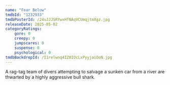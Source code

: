 ```yaml
---
name: "Fear Below"
tmdbId: "1232933"
tmdbPosterId: /24uJJJSRYwxHfNAqVCUmqjtmXgz.jpg
releaseDate: 2025-05-02
categoryRatings:
    gore: 0
    creepy: 0
    jumpscares: 0
    suspense: 0
    psychological: 0
tmdbBackdropId: /I1relwnq4IZ0IOcLxPyyjaiOoN.jpg
---
```

A rag-tag team of divers attempting to salvage a sunken car from a river are thwarted by a highly aggressive bull shark.
